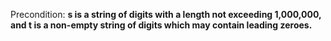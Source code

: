 Precondition: **s is a string of digits with a length not exceeding 1,000,000, and t is a non-empty string of digits which may contain leading zeroes.**